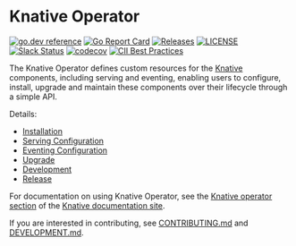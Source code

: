 # Knative Operator

[![go.dev reference](https://img.shields.io/badge/go.dev-reference-007d9c?logo=go&logoColor=white)](https://pkg.go.dev/github.com/knative/operator)
[![Go Report Card](https://goreportcard.com/badge/knative/operator)](https://goreportcard.com/report/knative/operator)
[![Releases](https://img.shields.io/github/release-pre/knative/operator.svg?sort=semver)](https://github.com/knative/operator/releases)
[![LICENSE](https://img.shields.io/github/license/knative/operator.svg)](https://github.com/knative/operator/blob/main/LICENSE)
[![Slack Status](https://img.shields.io/badge/slack-join_chat-white.svg?logo=slack&style=social)](https://knative.slack.com)
[![codecov](https://codecov.io/gh/knative/operator/branch/main/graph/badge.svg)](https://codecov.io/gh/knative/operator)
[![CII Best Practices](https://bestpractices.coreinfrastructure.org/projects/5913/badge)](https://bestpractices.coreinfrastructure.org/projects/5913)

The Knative Operator defines custom resources for the
[Knative](https://knative.dev/) components, including serving and eventing, enabling users to configure, install,
upgrade and maintain these components over their lifecycle through a simple API.

Details:

- [Installation](https://knative.dev/docs/install/operator/knative-with-operators/)
- [Serving Configuration](https://knative.dev/docs/install/operator/configuring-serving-cr/)
- [Eventing Configuration](https://knative.dev/docs/install/operator/configuring-eventing-cr/)
- [Upgrade](docs/upgrade.md)
- [Development](docs/development.md)
- [Release](docs/release.md)

For documentation on using Knative Operator, see the
[Knative operator section](https://knative.dev/docs/install/operator/knative-with-operators/) of the
[Knative documentation site](https://www.knative.dev/docs).

If you are interested in contributing, see [CONTRIBUTING.md](./CONTRIBUTING.md)
and [DEVELOPMENT.md](./DEVELOPMENT.md).
